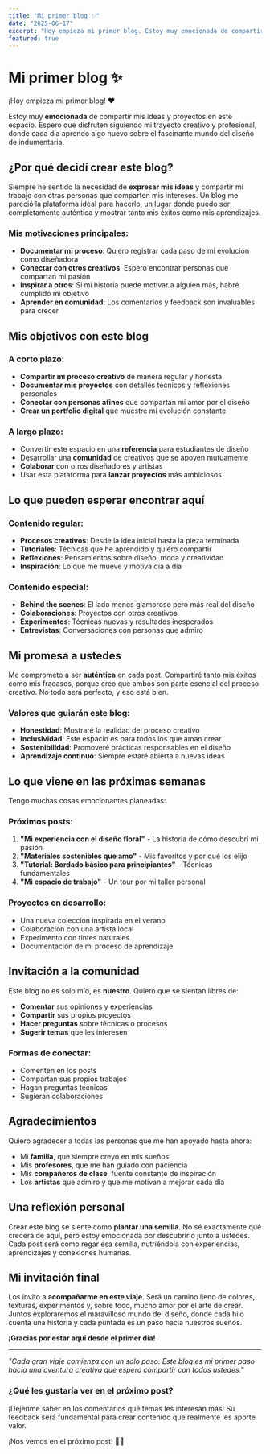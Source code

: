 ```yaml
---
title: "Mi primer blog ✨"
date: "2025-06-17"
excerpt: "Hoy empieza mi primer blog. Estoy muy emocionada de compartir mis ideas y proyectos en este espacio donde podré documentar mi trayecto creativo."
featured: true
---
```


# Mi primer blog ✨

¡Hoy empieza mi primer blog! ❤️

Estoy muy **emocionada** de compartir mis ideas y proyectos en este espacio. Espero que disfruten siguiendo mi trayecto creativo y profesional, donde cada día aprendo algo nuevo sobre el fascinante mundo del diseño de indumentaria.

## ¿Por qué decidí crear este blog?

Siempre he sentido la necesidad de **expresar mis ideas** y compartir mi trabajo con otras personas que comparten mis intereses. Un blog me pareció la plataforma ideal para hacerlo, un lugar donde puedo ser completamente auténtica y mostrar tanto mis éxitos como mis aprendizajes.

### Mis motivaciones principales:

- **Documentar mi proceso**: Quiero registrar cada paso de mi evolución como diseñadora
- **Conectar con otros creativos**: Espero encontrar personas que compartan mi pasión
- **Inspirar a otros**: Si mi historia puede motivar a alguien más, habré cumplido mi objetivo
- **Aprender en comunidad**: Los comentarios y feedback son invaluables para crecer

## Mis objetivos con este blog

### A corto plazo:
- **Compartir mi proceso creativo** de manera regular y honesta
- **Documentar mis proyectos** con detalles técnicos y reflexiones personales
- **Conectar con personas afines** que compartan mi amor por el diseño
- **Crear un portfolio digital** que muestre mi evolución constante

### A largo plazo:
- Convertir este espacio en una **referencia** para estudiantes de diseño
- Desarrollar una **comunidad** de creativos que se apoyen mutuamente
- **Colaborar** con otros diseñadores y artistas
- Usar esta plataforma para **lanzar proyectos** más ambiciosos

## Lo que pueden esperar encontrar aquí

### Contenido regular:
- **Procesos creativos**: Desde la idea inicial hasta la pieza terminada
- **Tutoriales**: Técnicas que he aprendido y quiero compartir
- **Reflexiones**: Pensamientos sobre diseño, moda y creatividad
- **Inspiración**: Lo que me mueve y motiva día a día

### Contenido especial:
- **Behind the scenes**: El lado menos glamoroso pero más real del diseño
- **Colaboraciones**: Proyectos con otros creativos
- **Experimentos**: Técnicas nuevas y resultados inesperados
- **Entrevistas**: Conversaciones con personas que admiro

## Mi promesa a ustedes

Me comprometo a ser **auténtica** en cada post. Compartiré tanto mis éxitos como mis fracasos, porque creo que ambos son parte esencial del proceso creativo. No todo será perfecto, y eso está bien.

### Valores que guiarán este blog:
- **Honestidad**: Mostraré la realidad del proceso creativo
- **Inclusividad**: Este espacio es para todos los que aman crear
- **Sostenibilidad**: Promoveré prácticas responsables en el diseño
- **Aprendizaje continuo**: Siempre estaré abierta a nuevas ideas

## Lo que viene en las próximas semanas

Tengo muchas cosas emocionantes planeadas:

### Próximos posts:
1. **"Mi experiencia con el diseño floral"** - La historia de cómo descubrí mi pasión
2. **"Materiales sostenibles que amo"** - Mis favoritos y por qué los elijo
3. **"Tutorial: Bordado básico para principiantes"** - Técnicas fundamentales
4. **"Mi espacio de trabajo"** - Un tour por mi taller personal

### Proyectos en desarrollo:
- Una nueva colección inspirada en el verano
- Colaboración con una artista local
- Experimento con tintes naturales
- Documentación de mi proceso de aprendizaje

## Invitación a la comunidad

Este blog no es solo mío, es **nuestro**. Quiero que se sientan libres de:
- **Comentar** sus opiniones y experiencias
- **Compartir** sus propios proyectos
- **Hacer preguntas** sobre técnicas o procesos
- **Sugerir temas** que les interesen

### Formas de conectar:
- Comenten en los posts
- Compartan sus propios trabajos
- Hagan preguntas técnicas
- Sugieran colaboraciones

## Agradecimientos

Quiero agradecer a todas las personas que me han apoyado hasta ahora:
- Mi **familia**, que siempre creyó en mis sueños
- Mis **profesores**, que me han guiado con paciencia
- Mis **compañeros de clase**, fuente constante de inspiración
- Los **artistas** que admiro y que me motivan a mejorar cada día

## Una reflexión personal

Crear este blog se siente como **plantar una semilla**. No sé exactamente qué crecerá de aquí, pero estoy emocionada por descubrirlo junto a ustedes. Cada post será como regar esa semilla, nutriéndola con experiencias, aprendizajes y conexiones humanas.

## Mi invitación final

Los invito a **acompañarme en este viaje**. Será un camino lleno de colores, texturas, experimentos y, sobre todo, mucho amor por el arte de crear. Juntos exploraremos el maravilloso mundo del diseño, donde cada hilo cuenta una historia y cada puntada es un paso hacia nuestros sueños.

**¡Gracias por estar aquí desde el primer día!**

---

*"Cada gran viaje comienza con un solo paso. Este blog es mi primer paso hacia una aventura creativa que espero compartir con todos ustedes."*

### ¿Qué les gustaría ver en el próximo post?

¡Déjenme saber en los comentarios qué temas les interesan más! Su feedback será fundamental para crear contenido que realmente les aporte valor.

¡Nos vemos en el próximo post! 🌸✨
